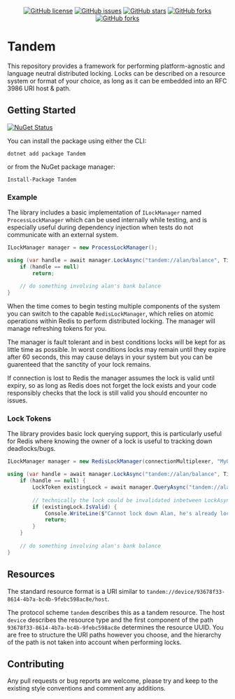 <div align="center">

[![GitHub license](https://img.shields.io/badge/license-MIT-blue.svg?style=flat-square)](https://raw.githubusercontent.com/alandoherty/tandem-net/master/LICENSE)
[![GitHub issues](https://img.shields.io/github/issues/alandoherty/tandem-net.svg?style=flat-square)](https://github.com/alandoherty/tandem-net/issues)
[![GitHub stars](https://img.shields.io/github/stars/alandoherty/tandem-net.svg?style=flat-square)](https://github.com/alandoherty/tandem-net/stargazers)
[![GitHub forks](https://img.shields.io/github/forks/alandoherty/tandem-net.svg?style=flat-square)](https://github.com/alandoherty/tandem-net/network)
[![GitHub forks](https://img.shields.io/nuget/dt/Tandem.svg?style=flat-square)](https://www.nuget.org/packages/Tandem/)

</div>


# Tandem

This repository provides a framework for performing platform-agnostic and language neutral distributed locking. Locks can be described on a resource system or format of your choice, as long as it can be embedded into an RFC 3986 URI host & path.

## Getting Started

[![NuGet Status](https://img.shields.io/nuget/v/Tandem.svg?style=flat-square)](https://www.nuget.org/packages/Tandem/)

You can install the package using either the CLI:

```
dotnet add package Tandem
```

or from the NuGet package manager:

```
Install-Package Tandem
```

### Example

The library includes a basic implementation of `ILockManager` named `ProcessLockManager` which can be used internally while testing, and is especially useful during dependency injection when tests do not communicate with an external system.

```csharp
ILockManager manager = new ProcessLockManager();

using (var handle = await manager.LockAsync("tandem://alan/balance", TimeSpan.FromSeconds(5))) {
	if (handle == null)
		return;
	
	// do something involving alan's bank balance
}
```

When the time comes to begin testing multiple components of the system you can switch to the capable `RedisLockManager`, which relies on atomic operations within Redis to perform distributed locking. The manager will manage refreshing tokens for you.

The manager is fault tolerant and in best conditions locks will be kept for as little time as possible. In worst conditions locks may remain until they expire after 60 seconds, this may cause delays in your system but you can be guarenteed that the sanctity of your lock remains.

If connection is lost to Redis the manager assumes the lock is valid until expiry, so as long as Redis does not forget the lock exists and your code responsibly checks that the lock is still valid you should encounter no issues.

### Lock Tokens

The library provides basic lock querying support, this is particularly useful for Redis where knowing the owner of a lock is useful to tracking down deadlocks/bugs.

```csharp
ILockManager manager = new RedisLockManager(connectionMultiplexer, "MyOwnerIDFormat");

using (var handle = await manager.LockAsync("tandem://alan/balance", TimeSpan.FromSeconds(5))) {
	if (handle == null) {
		LockToken existingLock = await manager.QueryAsync("tandem://alan/balance");
		
		// technically the lock could be invalidated inbetween LockAsync and QueryAsync so check once more
		if (existingLock.IsValid) {	
			Console.WriteLine($"Cannot lock down Alan, he's already locked by: {existingLock.Owner}");
			return;
		}
	}
	
	// do something involving alan's bank balance
}
```

## Resources

The standard resource format is a URI similar to `tandem://device/93678f33-8614-4b7a-bc4b-9febc598ac8e/host`.

The protocol scheme `tandem` describes this as a tandem resource. The host `device` describes the resource type and the first component of the path `93678f33-8614-4b7a-bc4b-9febc598ac8e` determines the resource UUID. You are free to structure the URI paths however you choose, and the hierarchy of the path is not taken into account when performing locks.

## Contributing

Any pull requests or bug reports are welcome, please try and keep to the existing style conventions and comment any additions.